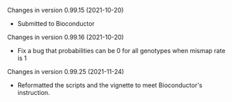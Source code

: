 Changes in version 0.99.15 (2021-10-20)
+ Submitted to Bioconductor

Changes in version 0.99.16 (2021-10-20)
+ Fix a bug that probabilities can be 0 for all genotypes when mismap rate is 1


Changes in version 0.99.25 (2021-11-24)
+ Reformatted the scripts and the vignette to meet Bioconductor's instruction.
